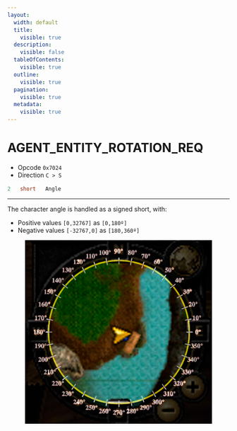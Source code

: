 ```yaml
---
layout:
  width: default
  title:
    visible: true
  description:
    visible: false
  tableOfContents:
    visible: true
  outline:
    visible: true
  pagination:
    visible: true
  metadata:
    visible: true
---
```


# AGENT\_ENTITY\_ROTATION\_REQ

* Opcode `0x7024`
* Direction `C > S`

```csharp
2   short   Angle
```

***

The character angle is handled as a signed short, with:

* Positive values  `[0,32767]`  as  `[0,180º]`
* Negative values  `[-32767,0]`  as  `[180,360º]`

<figure><img src="../../.gitbook/assets/agent_entity_rotation_diagram.png" alt=""><figcaption></figcaption></figure>
